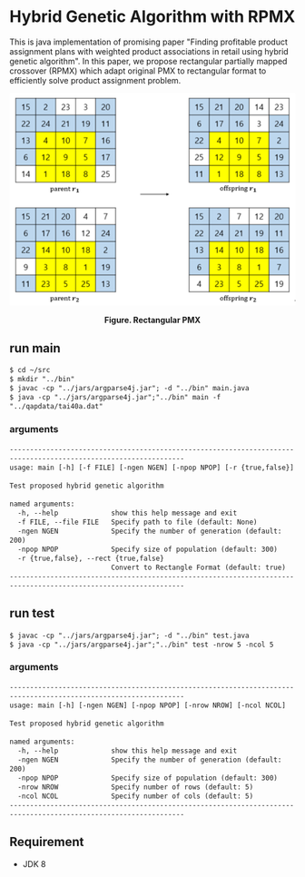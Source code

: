 # Hybrid Genetic Algorithm with RPMX

This is java implementation of promising paper "Finding profitable product assignment plans with weighted product associations in retail using hybrid genetic algorithm". In this paper, we propose rectangular partially mapped crossover (RPMX) which adapt original PMX to rectangular format to efficiently solve product assignment problem.

<p align="center">
  <img src="./image/rpmx.png"/>
</p>

<p align="center">
  <strong>Figure. Rectangular PMX</strong>
</p>

## run main
```
$ cd ~/src
$ mkdir "../bin"
$ javac -cp "../jars/argparse4j.jar"; -d "../bin" main.java
$ java -cp "../jars/argparse4j.jar";"../bin" main -f "../qapdata/tai40a.dat"
```

### arguments
```
-----------------------------------------------------------------------------------------------------------------
usage: main [-h] [-f FILE] [-ngen NGEN] [-npop NPOP] [-r {true,false}]

Test proposed hybrid genetic algorithm

named arguments:
  -h, --help             show this help message and exit
  -f FILE, --file FILE   Specify path to file (default: None)
  -ngen NGEN             Specify the number of generation (default: 200)
  -npop NPOP             Specify size of population (default: 300)
  -r {true,false}, --rect {true,false}
                         Convert to Rectangle Format (default: true)
-----------------------------------------------------------------------------------------------------------------
```

## run test
```
$ javac -cp "../jars/argparse4j.jar"; -d "../bin" test.java
$ java -cp "../jars/argparse4j.jar";"../bin" test -nrow 5 -ncol 5
```

### arguments
```
-----------------------------------------------------------------------------------------------------------------
usage: main [-h] [-ngen NGEN] [-npop NPOP] [-nrow NROW] [-ncol NCOL]

Test proposed hybrid genetic algorithm

named arguments:
  -h, --help             show this help message and exit
  -ngen NGEN             Specify the number of generation (default: 200)
  -npop NPOP             Specify size of population (default: 300)
  -nrow NROW             Specify number of rows (default: 5)
  -ncol NCOL             Specify number of cols (default: 5)
-----------------------------------------------------------------------------------------------------------------
```

## Requirement

- JDK 8
